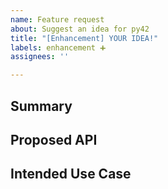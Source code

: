 ```yaml
---
name: Feature request
about: Suggest an idea for py42
title: "[Enhancement] YOUR IDEA!"
labels: enhancement ➕
assignees: ''

---
```


## Summary
<!---Please provide a brief summary of your proposal. Two to three sentences is best here. -->

## Proposed API

<!-- What should the function calls to accomplish your idea look like?
What parameters are required / optional? What are their names? -->

## Intended Use Case
<!-- Provide a detailed example of where your proposal would be used and for what purpose. -->
